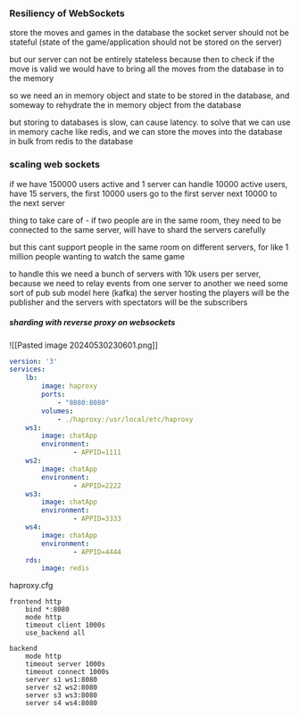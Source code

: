 ### Resiliency of WebSockets

store the moves and games in the database the socket server should not be stateful (state of the game/application should not be stored on the server)

but our server can not be entirely stateless because then to check if the move is valid we would have to bring all the moves from the database in to the memory

so we need an in memory object and state to be stored in the database, and someway to rehydrate the in memory object from the database

but storing to databases is slow, can cause latency. to solve that we can use in memory cache like redis, and we can store the moves into the database in bulk from redis to the database

### scaling web sockets

if we have 150000 users active and 1 server can handle 10000 active users, have 15 servers, the first 10000 users go to the first server next 10000 to the next server

thing to take care of - if two people are in the same room, they need to be connected to the same server, will have to shard the servers carefully

but this cant support people in the same room on different servers, for like 1 million people wanting to watch the same game

to handle this we need a bunch of servers with 10k users per server, because we need to relay events from one server to another we need some sort of pub sub model here (kafka) the server hosting the players will be the publisher and the servers with spectators will be the subscribers

##### sharding with reverse proxy on websockets
![[Pasted image 20240530230601.png]]
```yml
version: '3'
services:
	lb:
		image: haproxy
		ports: 
			- "8080:8080"
		volumes: 
			- ./haproxy:/usr/local/etc/haproxy
	ws1: 
		image: chatApp
		environment: 
				- APPID=1111
	ws2: 
		image: chatApp
		environment: 
				- APPID=2222
	ws3: 
		image: chatApp
		environment: 
				- APPID=3333
	ws4: 
		image: chatApp
		environment: 
				- APPID=4444
	rds:
		image: redis
```
haproxy.cfg
```config
frontend http
	bind *:8080
	mode http
	timeout client 1000s
	use_backend all

backend
	mode http
	timeout server 1000s
	timeout connect 1000s
	server s1 ws1:8080
	server s2 ws2:8080
	server s3 ws3:8080
	server s4 ws4:8080
```